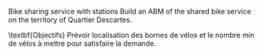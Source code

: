 Bike sharing service with stations
Build an ABM of the shared bike service on the territory of Quartier Descartes.

\textbf{Objectifs}
Prévoir localisation des bornes de vélos et le nombre min de vélos à mettre pour satisfaire la demande.
